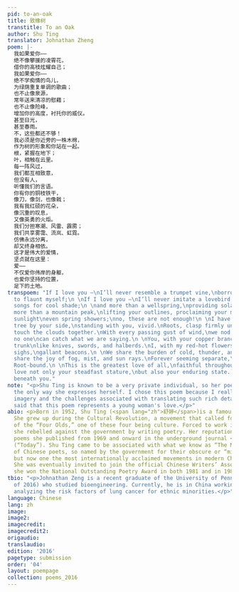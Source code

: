 ```yaml
---
pid: to-an-oak
title: 致橡树
transtitle: To an Oak
author: Shu Ting
translator: Johnathan Zheng
poem: |-
  我如果爱你——
  绝不像攀援的凌霄花，
  借你的高枝炫耀自己；
  我如果爱你——
  绝不学痴情的鸟儿，
  为绿荫重复单调的歌曲；
  也不止像泉源，
  常年送来清凉的慰藉；
  也不止像险峰，
  增加你的高度，衬托你的威仪。
  甚至日光，
  甚至春雨。
  不，这些都还不够！
  我必须是你近旁的一株木棉，
  作为树的形象和你站在一起。
  根，紧握在地下；
  叶，相触在云里。
  每一阵风过，
  我们都互相致意，
  但没有人，
  听懂我们的言语。
  你有你的铜枝铁干，
  像刀，像剑，也像戟；
  我有我红硕的花朵，
  像沉重的叹息，
  又像英勇的火炬。
  我们分担寒潮、风雷、霹雳；
  我们共享雾霭、流岚、虹霓。
  仿佛永远分离，
  却又终身相依。
  这才是伟大的爱情，
  坚贞就在这里：
  爱——
  不仅爱你伟岸的身躯，
  也爱你坚持的位置，
  足下的土地。
transpoem: "If I love you –\nI’ll never resemble a trumpet vine,\nborrowing your branches
  to flaunt myself;\n \nIf I love you –\nI’ll never imitate a lovebird,\nrepeating
  songs for cool shade;\n \nand more than a wellspring,\nproviding solace year-round;\nand
  more than a mountain peak,\nlifting your outlines, proclaiming your majesty;\neven
  sunlight\neven spring showers;\nno, these are not enough!\n \nI have to be a kapok
  tree by your side,\nstanding with you, vivid.\nRoots, clasp firmly underneath;\nLeaves,
  touch the clouds together.\nWith every passing gust of wind,\nwe nod to each other,\nand
  no one\ncan catch what we are saying.\n \nYou, with your copper branches and iron
  trunk\nlike knives, swords, and halberds.\nI, with my red-hot flowers\nlike heavy
  sighs,\ngallant beacons.\n \nWe share the burden of cold, thunder, and lightning.\nWe
  share the joy of fog, mist, and sun rays.\nForever seeming separate,\nyet harmonious.
  Root-bound.\n \nThis is the greatest love of all,\nfaithful throughout:\nLove –\nI
  love not only your steadfast stature,\nbut also your enduring state. \nThe land
  beneath you."
note: "<p>Shu Ting is known to be a very private individual, so her poetry is really
  the only way she expresses herself. I chose this poem because I really love the
  imagery and the challenges associated with translating such rich details. Some have
  said that this poem represents a young woman's love.</p>"
abio: <p>Born in 1952, Shu Ting (<span lang="zh">舒婷</span>)is a famous Chinese poet.
  She grew up during the Cultural Revolution, a movement that called for the destruction
  of the “Four Olds,” one of these four being culture. Forced to work in a factory,
  she rebelled against the government by writing poetry. Her reputation grew through
  poems she published from 1969 and onward in the underground journal <em>Jintian</em>
  (“Today”). Shu Ting came to be associated with what we know as “The Misty School”
  of Chinese poets, so named by the government for their obscure or “misty” qualities
  but now one the most internationally acclaimed movements in modern Chinese literature.
  She was eventually invited to join the official Chinese Writers’ Association, and
  she won the National Outstanding Poetry Award in both 1981 and in 1983.</p>
tbio: "<p>Johnathan Zeng is a recent graduate of the University of Pennsylvania (Class
  of 2016) who studied bioengineering. Currently, he is in China working on a project
  analyzing the risk factors of lung cancer for ethnic minorities.</p>"
language: Chinese
lang: zh
image:
image2:
imagecredit:
imagecredit2:
origaudio:
translaudio:
edition: '2016'
pagetype: submission
order: '04'
layout: poempage
collection: poems_2016
---
```

